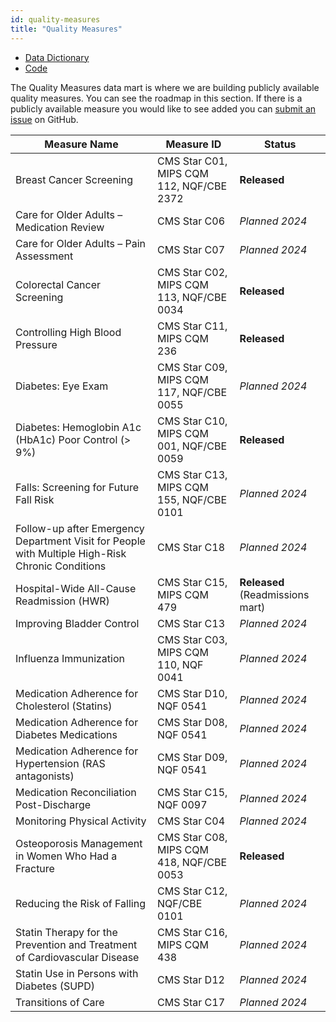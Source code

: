 ```yaml
---
id: quality-measures
title: "Quality Measures"
---
```


- [Data Dictionary](../data-dictionaries/quality-measures)
- [Code](https://github.com/tuva-health/tuva/tree/main/models/quality_measures)

The Quality Measures data mart is where we are building publicly available 
quality measures. You can see the roadmap in this section. If there is a 
publicly available measure you would like to see added you can [submit an issue](https://github.com/tuva-health/the_tuva_project/issues) 
on GitHub.

| Measure Name                                                                                                                  | Measure ID                               | Status                           | 
|-------------------------------------------------------------------------------------------------------------------------------|------------------------------------------|----------------------------------|
| Breast Cancer Screening                 | CMS Star C01, MIPS CQM 112, NQF/CBE 2372 | **Released**                     |
| Care for Older Adults – Medication Review | CMS Star C06                             | *Planned 2024*                   |
| Care for Older Adults – Pain Assessment | CMS Star C07                             | *Planned 2024*                   |
| Colorectal Cancer Screening             | CMS Star C02, MIPS CQM 113, NQF/CBE 0034 | **Released**                     |
| Controlling High Blood Pressure         | CMS Star C11, MIPS CQM 236               | **Released**                     |
| Diabetes: Eye Exam                      | CMS Star C09, MIPS CQM 117, NQF/CBE 0055 | *Planned 2024*                   |
| Diabetes: Hemoglobin A1c (HbA1c) Poor Control (> 9%) | CMS Star C10, MIPS CQM 001, NQF/CBE 0059 | **Released**                     |
| Falls: Screening for Future Fall Risk                | CMS Star C13, MIPS CQM 155, NQF/CBE 0101 | *Planned 2024*                   |
| Follow-up after Emergency Department Visit for People with Multiple High-Risk Chronic Conditions | CMS Star C18                             | *Planned 2024*                   |
| Hospital-Wide All-Cause Readmission (HWR)            | CMS Star C15, MIPS CQM 479               | **Released** (Readmissions mart) |
| Improving Bladder Control | CMS Star C13                             | *Planned 2024*                   |
| Influenza Immunization                               | CMS Star C03, MIPS CQM 110, NQF 0041     | *Planned 2024*                   |
| Medication Adherence for Cholesterol (Statins)       | CMS Star D10, NQF 0541                   | *Planned 2024*                   |
| Medication Adherence for Diabetes Medications        | CMS Star D08, NQF 0541                   | *Planned 2024*                   |
| Medication Adherence for Hypertension (RAS antagonists)   | CMS Star D09, NQF 0541                   | *Planned 2024*                   |
| Medication Reconciliation Post-Discharge                  | CMS Star C15, NQF 0097                   | *Planned 2024*                   |
| Monitoring Physical Activity | CMS Star C04                             | *Planned 2024*                   |
| Osteoporosis Management in Women Who Had a Fracture  | CMS Star C08, MIPS CQM 418, NQF/CBE 0053 | **Released**                     |
| Reducing the Risk of Falling | CMS Star C12, NQF/CBE 0101               | *Planned 2024*                   |
| Statin Therapy for the Prevention and Treatment of Cardiovascular Disease | CMS Star C16, MIPS CQM 438               | *Planned 2024*                   |
| Statin Use in Persons with Diabetes (SUPD)                                | CMS Star D12                             | *Planned 2024*                   |
| Transitions of Care | CMS Star C17                             | *Planned 2024*                   |